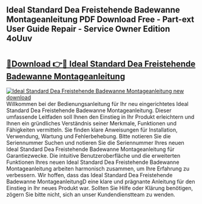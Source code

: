 ## Ideal Standard Dea Freistehende Badewanne Montageanleitung PDF Download Free - Part-ext User Guide Repair - Service Owner Edition 4oUuv

# <h2><a href="http://df6mma.blite.top/?on=Ideal+Standard+Dea+Freistehende+Badewanne+Montageanleitung">🔗Download 👉🔴 Ideal Standard Dea Freistehende Badewanne Montageanleitung</a></h2>

[![Ideal Standard Dea Freistehende Badewanne Montageanleitung new download](https://i.imgur.com/lujVjoI.png)](http://df6mma.blite.top/?on=Ideal+Standard+Dea+Freistehende+Badewanne+Montageanleitung)
Willkommen bei der Bedienungsanleitung für Ihr neu eingerichtetes Ideal Standard Dea Freistehende Badewanne Montageanleitung. Dieser umfassende Leitfaden soll Ihnen den Einstieg in Ihr Produkt erleichtern und Ihnen ein gründliches Verständnis seiner Merkmale, Funktionen und Fähigkeiten vermitteln. Sie finden klare Anweisungen für Installation, Verwendung, Wartung und Fehlerbehebung. Bitte notieren Sie die Seriennummer Suchen und notieren Sie die Seriennummer Ihres neuen Ideal Standard Dea Freistehende Badewanne Montageanleitung für Garantiezwecke. Die intuitive Benutzeroberfläche und die erweiterten Funktionen Ihres neuen Ideal Standard Dea Freistehende Badewanne Montageanleitung arbeiten harmonisch zusammen, um Ihre Erfahrung zu verbessern. Wir hoffen, dass das Ideal Standard Dea Freistehende Badewanne MontageanleitungD eine klare und prägnante Anleitung für den Einstieg in Ihr neues Produkt war. Sollten Sie Hilfe oder Klärung benötigen, zögern Sie bitte nicht, sich an unser Kundendienstteam zu wenden.
